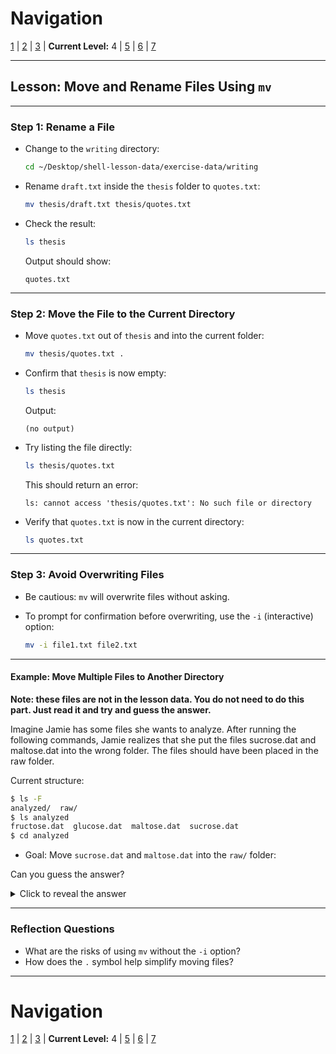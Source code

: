 # Navigation
[1](./unix-shell-basics-creating-files-lv1.md) | [2](./unix-shell-basics-creating-files-lv2.md) | [3](./unix-shell-basics-creating-files-lv3.md) | **Current Level:** 4 | [5](./unix-shell-basics-creating-files-lv5.md) | [6](./unix-shell-basics-creating-files-lv6.md) | [7](./unix-shell-basics-creating-files-lv7.md)

---

## Lesson: Move and Rename Files Using `mv`

---

### Step 1: Rename a File

* Change to the `writing` directory:

  ```bash
  cd ~/Desktop/shell-lesson-data/exercise-data/writing
  ```

* Rename `draft.txt` inside the `thesis` folder to `quotes.txt`:

  ```bash
  mv thesis/draft.txt thesis/quotes.txt
  ```

* Check the result:

  ```bash
  ls thesis
  ```

  Output should show:

  ```
  quotes.txt
  ```

---

### Step 2: Move the File to the Current Directory

* Move `quotes.txt` out of `thesis` and into the current folder:

  ```bash
  mv thesis/quotes.txt .
  ```

* Confirm that `thesis` is now empty:

  ```bash
  ls thesis
  ```

  Output:

  ```
  (no output)
  ```

* Try listing the file directly:

  ```bash
  ls thesis/quotes.txt
  ```

  This should return an error:

  ```
  ls: cannot access 'thesis/quotes.txt': No such file or directory
  ```

* Verify that `quotes.txt` is now in the current directory:

  ```bash
  ls quotes.txt
  ```

---

### Step 3: Avoid Overwriting Files

* Be cautious: `mv` will overwrite files without asking.
* To prompt for confirmation before overwriting, use the `-i` (interactive) option:

  ```bash
  mv -i file1.txt file2.txt
  ```

---

#### Example: Move Multiple Files to Another Directory

**Note: these files are not in the lesson data. You do not need to do this part. Just read it and try and guess the answer.**

Imagine Jamie has some files she wants to analyze. After running the following commands, Jamie realizes that she put the files sucrose.dat and maltose.dat into the wrong folder. The files should have been placed in the raw folder.

  Current structure:

  ```bash
  $ ls -F
  analyzed/  raw/
  $ ls analyzed
  fructose.dat  glucose.dat  maltose.dat  sucrose.dat
  $ cd analyzed
  ```

* Goal: Move `sucrose.dat` and `maltose.dat` into the `raw/` folder:

Can you guess the answer?

<details>
  <summary> Click to reveal the answer</summary>
  <div>
    <pre>
    $ mv sucrose.dat maltose.dat ../raw
    </pre>
  </div>
</details>

---

### Reflection Questions

* What are the risks of using `mv` without the `-i` option?
* How does the `.` symbol help simplify moving files?

---

# Navigation
[1](./unix-shell-basics-creating-files-lv1.md) | [2](./unix-shell-basics-creating-files-lv2.md) | [3](./unix-shell-basics-creating-files-lv3.md) | **Current Level:** 4 | [5](./unix-shell-basics-creating-files-lv5.md) | [6](./unix-shell-basics-creating-files-lv6.md) | [7](./unix-shell-basics-creating-files-lv7.md)
